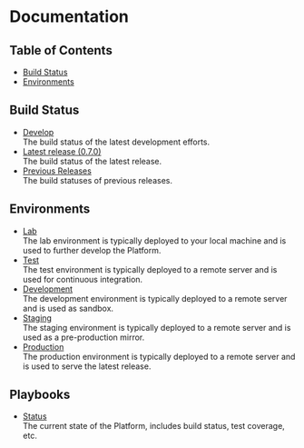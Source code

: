 # Documentation

## Table of Contents

- [Build Status](#build-status)
- [Environments](#environments)

## Build Status

- [Develop](status/branches/develop.md)<br>The build status of the latest development efforts.
- [Latest release (0.7.0)](status/releases/v0.7.0.md)<br>The build status of the latest release.
- [Previous Releases](status/releases/index.md)<br>The build statuses of previous releases.

## Environments

- [Lab](lab/index.md)<br>The lab environment is typically deployed to your local machine and is used to further develop the Platform.
- [Test](test/index.md)<br>The test environment is typically deployed to a remote server and is used for continuous integration.
- [Development](dev/index.md)<br>The development environment is typically deployed to a remote server and is used as sandbox.
- [Staging](stag/index.md)<br>The staging environment is typically deployed to a remote server and is used as a pre-production mirror.
- [Production](prod/index.md)<br>The production environment is typically deployed to a remote server and is used to serve the latest release.

## Playbooks

- [Status](status/index.md)<br>The current state of the Platform, includes build status, test coverage, etc.
